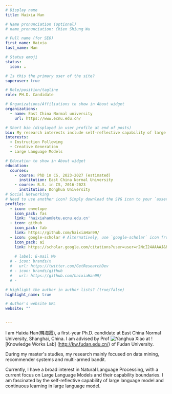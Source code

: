 ```yaml
---
# Display name
title: Haixia Han

# Name pronunciation (optional)
# name_pronunciation: Chien Shiung Wu

# Full name (for SEO)
first_name: Haixia
last_name: Han

# Status emoji
status:
  icon: ☕️

# Is this the primary user of the site?
superuser: true

# Role/position/tagline
role: PH.D. Candidate

# Organizations/Affiliations to show in About widget
organizations:
  - name: East China Normal university
    url: https://www.ecnu.edu.cn/

# Short bio (displayed in user profile at end of posts)
bio: My research interests include self-reflective capability of large language model, exploring the capability boundary of large language model, and  continuous learning in large language model.
interests:
  - Instruction Following
  - Creative Generation
  - Large Language Models

# Education to show in About widget
education:
  courses:
    - course: PhD in CS, 2023-2027 (estimated)
      institution: East China Normal University
    - course: B.S. in CS, 2016-2023
      institution: Donghua University
# Social Networking
# Need to use another icon? Simply download the SVG icon to your `assets/media/icons/` folder.
profiles:
  - icon: envelope
    icon_pack: fas
    link: 'haixiahan@stu.ecnu.edu.cn'
  - icon: github
    icon_pack: fab
    link: https://github.com/haixiaHan99/
  - icon: google-scholar # Alternatively, use `google-scholar` icon from `ai` icon pack
    icon_pack: ai
    link: https://scholar.google.com/citations?user=user=r2NcI24AAAAJ&hl=zh-CN
 
    # label: E-mail Me
  # - icon: brands/x
  #   url: https://twitter.com/GetResearchDev
  # - icon: brands/github
  #   url: https://github.com/haixiaHan99/
  # -

# Highlight the author in author lists? (true/false)
highlight_name: true

# Author's website URL
website: ""


---
```


I am Haixia Han(韩海霞), a first-year Ph.D. candidate at East China Normal University, Shanghai, China. I am advised by Prof ![Yanghua Xiao](https://scholar.google.com/citations?user=odFW4FoAAAAJ&hl=en&oi=ao) at ![Knowledge Works Lab] (http://kw.fudan.edu.cn/) of Fudan University. 

During my master's studies, my research mainly focused on data mining, recommender systems and multi-armed bandit.

Currently, I have a broad interest in Natural Language Processing, with a current focus on Large Language Models and their capability boundaries. I am fascinated by the self-reflective capability of large language model and continuous learning in large language model.

